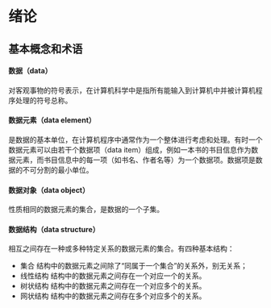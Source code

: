 # 绪论 #

## 基本概念和术语 ##

#### 数据（data） ####

对客观事物的符号表示，在计算机科学中是指所有能输入到计算机中并被计算机程序处理的符号总称。

#### 数据元素（data element）

是数据的基本单位，在计算机程序中通常作为一个整体进行考虑和处理。有时一个数据元素可以由若干个数据项（data item）组成，例如一本书的书目信息作为数据元素，而书目信息中的每一项（如书名、作者名等）为一个数据项。数据项是数据的不可分割的最小单位。

#### 数据对象（data object） ####

性质相同的数据元素的集合，是数据的一个子集。

#### 数据结构（data structure）

相互之间存在一种或多种特定关系的数据元素的集合。有四种基本结构：

- 集合  结构中的数据元素之间除了“同属于一个集合”的关系外，别无关系；
- 线性结构  结构中的数据元素之间存在一个对应一个的关系。
- 树状结构  结构中的数据元素之间存在一个对应多个的关系。
- 网状结构  结构中的数据元素之间存在多个对应多个的关系。